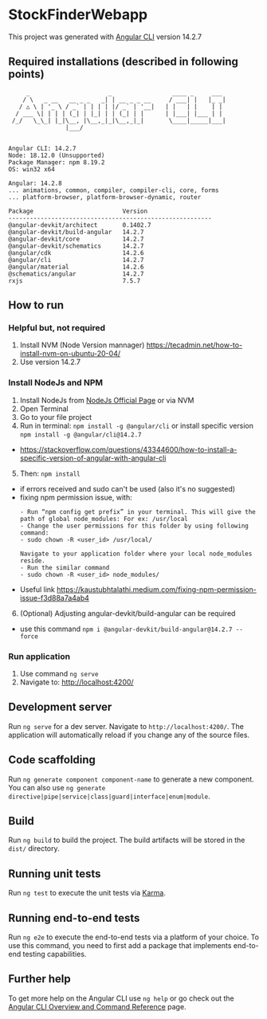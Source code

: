 # StockFinderWebapp

This project was generated with [Angular CLI](https://github.com/angular/angular-cli) version 14.2.7

## Required installations (described in following points)
```
     _                      _                 ____ _     ___
    / \   _ __   __ _ _   _| | __ _ _ __     / ___| |   |_ _|
   / △ \ | '_ \ / _` | | | | |/ _` | '__|   | |   | |    | |
  / ___ \| | | | (_| | |_| | | (_| | |      | |___| |___ | |
 /_/   \_\_| |_|\__, |\__,_|_|\__,_|_|       \____|_____|___|
                |___/


Angular CLI: 14.2.7
Node: 18.12.0 (Unsupported)
Package Manager: npm 8.19.2
OS: win32 x64

Angular: 14.2.8
... animations, common, compiler, compiler-cli, core, forms
... platform-browser, platform-browser-dynamic, router

Package                         Version
---------------------------------------------------------
@angular-devkit/architect       0.1402.7
@angular-devkit/build-angular   14.2.7
@angular-devkit/core            14.2.7
@angular-devkit/schematics      14.2.7
@angular/cdk                    14.2.6
@angular/cli                    14.2.7
@angular/material               14.2.6
@schematics/angular             14.2.7
rxjs                            7.5.7
```

## How to run

### Helpful but, not required
1. Install NVM (Node Version mannager) https://tecadmin.net/how-to-install-nvm-on-ubuntu-20-04/
2. Use version 14.2.7

### Install NodeJs and NPM
1. Install NodeJs from [NodeJs Official Page](https://nodejs.org/en) or via NVM
2. Open Terminal
3. Go to your file project
4. Run in terminal: ```npm install -g @angular/cli``` or install specific version ```npm install -g @angular/cli@14.2.7```
  - https://stackoverflow.com/questions/43344600/how-to-install-a-specific-version-of-angular-with-angular-cli
5. Then: ```npm install```
  - if errors received and sudo can't be used (also it's no suggested)
  - fixing npm permission issue, with:
    ```
    - Run “npm config get prefix” in your terminal. This will give the path of global node_modules: For ex: /usr/local
    - Change the user permissions for this folder by using following command:
    - sudo chown -R <user_id> /usr/local/

    Navigate to your application folder where your local node_modules reside.
    - Run the similar command
    - sudo chown -R <user_id> node_modules/
    ```
  - Useful link https://kaustubhtalathi.medium.com/fixing-npm-permission-issue-f3d88a7a4ab4
6. (Optional) Adjusting angular-devkit/build-angular can be required
  - use this command `npm i @angular-devkit/build-angular@14.2.7 --force`

### Run application

1. Use command ```ng serve```
2. Navigate to: [http://localhost:4200/](http://localhost:4200/)

## Development server

Run `ng serve` for a dev server. Navigate to `http://localhost:4200/`. The application will automatically reload if you change any of the source files.

## Code scaffolding

Run `ng generate component component-name` to generate a new component. You can also use `ng generate directive|pipe|service|class|guard|interface|enum|module`.

## Build

Run `ng build` to build the project. The build artifacts will be stored in the `dist/` directory.

## Running unit tests

Run `ng test` to execute the unit tests via [Karma](https://karma-runner.github.io).

## Running end-to-end tests

Run `ng e2e` to execute the end-to-end tests via a platform of your choice. To use this command, you need to first add a package that implements end-to-end testing capabilities.

## Further help

To get more help on the Angular CLI use `ng help` or go check out the [Angular CLI Overview and Command Reference](https://angular.io/cli) page.
